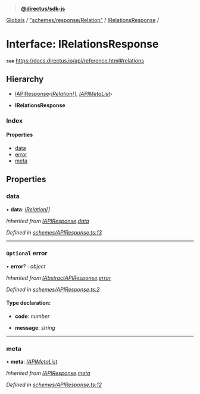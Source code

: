 > **[@directus/sdk-js](../README.md)**

[Globals](../README.md) / ["schemes/response/Relation"](../modules/_schemes_response_relation_.md) / [IRelationsResponse](_schemes_response_relation_.irelationsresponse.md) /

# Interface: IRelationsResponse

**`see`** https://docs.directus.io/api/reference.html#relations

## Hierarchy

  * [IAPIResponse](_schemes_apiresponse_.iapiresponse.md)‹*[IRelation](_schemes_directus_relation_.irelation.md)[]*, *[IAPIMetaList](_schemes_apiresponse_.iapimetalist.md)*›

  * **IRelationsResponse**

### Index

#### Properties

* [data](_schemes_response_relation_.irelationsresponse.md#data)
* [error](_schemes_response_relation_.irelationsresponse.md#optional-error)
* [meta](_schemes_response_relation_.irelationsresponse.md#meta)

## Properties

###  data

• **data**: *[IRelation](_schemes_directus_relation_.irelation.md)[]*

*Inherited from [IAPIResponse](_schemes_apiresponse_.iapiresponse.md).[data](_schemes_apiresponse_.iapiresponse.md#data)*

*Defined in [schemes/APIResponse.ts:13](https://github.com/janbiasi/sdk-js/blob/6d04a0b/src/schemes/APIResponse.ts#L13)*

___

### `Optional` error

• **error**? : *object*

*Inherited from [IAbstractAPIResponse](_schemes_apiresponse_.iabstractapiresponse.md).[error](_schemes_apiresponse_.iabstractapiresponse.md#optional-error)*

*Defined in [schemes/APIResponse.ts:2](https://github.com/janbiasi/sdk-js/blob/6d04a0b/src/schemes/APIResponse.ts#L2)*

#### Type declaration:

* **code**: *number*

* **message**: *string*

___

###  meta

• **meta**: *[IAPIMetaList](_schemes_apiresponse_.iapimetalist.md)*

*Inherited from [IAPIResponse](_schemes_apiresponse_.iapiresponse.md).[meta](_schemes_apiresponse_.iapiresponse.md#meta)*

*Defined in [schemes/APIResponse.ts:12](https://github.com/janbiasi/sdk-js/blob/6d04a0b/src/schemes/APIResponse.ts#L12)*